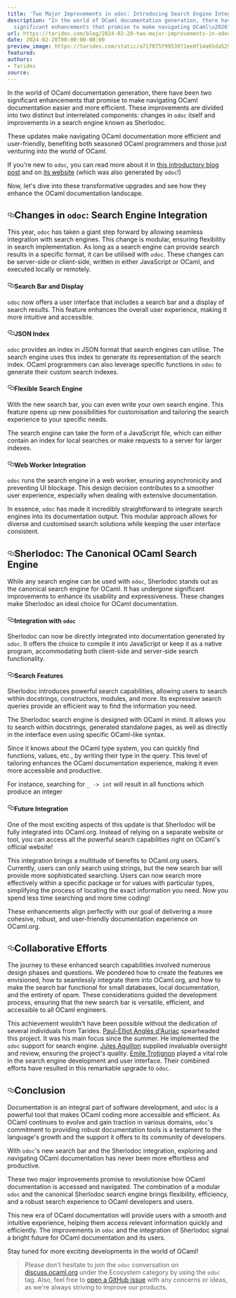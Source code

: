 ```yaml
---
title: 'Two Major Improvements in odoc: Introducing Search Engine Integration'
description: "In the world of OCaml documentation generation, there have been two
  significant enhancements that promise to make navigating OCaml\u2026"
url: https://tarides.com/blog/2024-02-28-two-major-improvements-in-odoc-introducing-search-engine-integration
date: 2024-02-28T00:00:00-00:00
preview_image: https://tarides.com/static/a71f075f9953971ee0f14a65da5293a6/0132d/odoc-search.jpg
featured:
authors:
- Tarides
source:
---
```


<p>In the world of OCaml documentation generation, there have been two significant enhancements that promise to make navigating OCaml documentation easier and more efficient. These improvements are divided into two distinct but interrelated components: changes in <code>odoc</code> itself and improvements in a search engine known as Sherlodoc.</p>
<p>These updates make navigating OCaml documentation more efficient and user-friendly, benefiting both seasoned OCaml programmers and those just venturing into the world of OCaml.</p>
<p>If you're new to <code>odoc</code>, you can read more about it in <a href="https://tarides.com/blog/2024-01-10-meet-odoc-ocaml-s-documentation-generator/">this introductory blog post</a> and on <a href="https://ocaml.github.io/odoc/">its website</a> (which was also generated by <code>odoc</code>!)</p>
<p>Now, let's dive into these transformative upgrades and see how they enhance the OCaml documentation landscape.</p>
<h2 style="position:relative;"><a href="https://tarides.com/feed.xml#changes-in-odoc-search-engine-integration" aria-label="changes in odoc search engine integration permalink" class="anchor before"><svg aria-hidden="true" focusable="false" height="16" version="1.1" viewbox="0 0 16 16" width="16"><path fill-rule="evenodd" d="M4 9h1v1H4c-1.5 0-3-1.69-3-3.5S2.55 3 4 3h4c1.45 0 3 1.69 3 3.5 0 1.41-.91 2.72-2 3.25V8.59c.58-.45 1-1.27 1-2.09C10 5.22 8.98 4 8 4H4c-.98 0-2 1.22-2 2.5S3 9 4 9zm9-3h-1v1h1c1 0 2 1.22 2 2.5S13.98 12 13 12H9c-.98 0-2-1.22-2-2.5 0-.83.42-1.64 1-2.09V6.25c-1.09.53-2 1.84-2 3.25C6 11.31 7.55 13 9 13h4c1.45 0 3-1.69 3-3.5S14.5 6 13 6z"></path></svg></a>Changes in <code>odoc</code>: Search Engine Integration</h2>
<p>This year, <code>odoc</code> has taken a giant step forward by allowing seamless integration with search engines. This change is modular, ensuring flexibility in search implementation. As long as a search engine can provide search results in a specific format, it can be utilised with <code>odoc</code>. These changes can be server-side or client-side, written in either JavaScript or OCaml, and executed locally or remotely.</p>
<h4 style="position:relative;"><a href="https://tarides.com/feed.xml#search-bar-and-display" aria-label="search bar and display permalink" class="anchor before"><svg aria-hidden="true" focusable="false" height="16" version="1.1" viewbox="0 0 16 16" width="16"><path fill-rule="evenodd" d="M4 9h1v1H4c-1.5 0-3-1.69-3-3.5S2.55 3 4 3h4c1.45 0 3 1.69 3 3.5 0 1.41-.91 2.72-2 3.25V8.59c.58-.45 1-1.27 1-2.09C10 5.22 8.98 4 8 4H4c-.98 0-2 1.22-2 2.5S3 9 4 9zm9-3h-1v1h1c1 0 2 1.22 2 2.5S13.98 12 13 12H9c-.98 0-2-1.22-2-2.5 0-.83.42-1.64 1-2.09V6.25c-1.09.53-2 1.84-2 3.25C6 11.31 7.55 13 9 13h4c1.45 0 3-1.69 3-3.5S14.5 6 13 6z"></path></svg></a>Search Bar and Display</h4>
<p><code>odoc</code> now offers a user interface that includes a search bar and a display of search results. This feature enhances the overall user experience, making it more intuitive and accessible.</p>
<h4 style="position:relative;"><a href="https://tarides.com/feed.xml#json-index" aria-label="json index permalink" class="anchor before"><svg aria-hidden="true" focusable="false" height="16" version="1.1" viewbox="0 0 16 16" width="16"><path fill-rule="evenodd" d="M4 9h1v1H4c-1.5 0-3-1.69-3-3.5S2.55 3 4 3h4c1.45 0 3 1.69 3 3.5 0 1.41-.91 2.72-2 3.25V8.59c.58-.45 1-1.27 1-2.09C10 5.22 8.98 4 8 4H4c-.98 0-2 1.22-2 2.5S3 9 4 9zm9-3h-1v1h1c1 0 2 1.22 2 2.5S13.98 12 13 12H9c-.98 0-2-1.22-2-2.5 0-.83.42-1.64 1-2.09V6.25c-1.09.53-2 1.84-2 3.25C6 11.31 7.55 13 9 13h4c1.45 0 3-1.69 3-3.5S14.5 6 13 6z"></path></svg></a>JSON Index</h4>
<p><code>odoc</code> provides an index in JSON format that search engines can utilise. The search engine uses this index to generate its representation of the search index. OCaml programmers can also leverage specific functions in <code>odoc</code> to generate their custom search indexes.</p>
<h4 style="position:relative;"><a href="https://tarides.com/feed.xml#flexible-search-engine" aria-label="flexible search engine permalink" class="anchor before"><svg aria-hidden="true" focusable="false" height="16" version="1.1" viewbox="0 0 16 16" width="16"><path fill-rule="evenodd" d="M4 9h1v1H4c-1.5 0-3-1.69-3-3.5S2.55 3 4 3h4c1.45 0 3 1.69 3 3.5 0 1.41-.91 2.72-2 3.25V8.59c.58-.45 1-1.27 1-2.09C10 5.22 8.98 4 8 4H4c-.98 0-2 1.22-2 2.5S3 9 4 9zm9-3h-1v1h1c1 0 2 1.22 2 2.5S13.98 12 13 12H9c-.98 0-2-1.22-2-2.5 0-.83.42-1.64 1-2.09V6.25c-1.09.53-2 1.84-2 3.25C6 11.31 7.55 13 9 13h4c1.45 0 3-1.69 3-3.5S14.5 6 13 6z"></path></svg></a>Flexible Search Engine</h4>
<p>With the new search bar, you can even write your own search engine. This feature opens up new possibilities for customisation and tailoring the search experience to your specific needs.</p>
<p>The search engine can take the form of a JavaScript file, which can either contain an index for local searches or make requests to a server for larger indexes.</p>
<h4 style="position:relative;"><a href="https://tarides.com/feed.xml#web-worker-integration" aria-label="web worker integration permalink" class="anchor before"><svg aria-hidden="true" focusable="false" height="16" version="1.1" viewbox="0 0 16 16" width="16"><path fill-rule="evenodd" d="M4 9h1v1H4c-1.5 0-3-1.69-3-3.5S2.55 3 4 3h4c1.45 0 3 1.69 3 3.5 0 1.41-.91 2.72-2 3.25V8.59c.58-.45 1-1.27 1-2.09C10 5.22 8.98 4 8 4H4c-.98 0-2 1.22-2 2.5S3 9 4 9zm9-3h-1v1h1c1 0 2 1.22 2 2.5S13.98 12 13 12H9c-.98 0-2-1.22-2-2.5 0-.83.42-1.64 1-2.09V6.25c-1.09.53-2 1.84-2 3.25C6 11.31 7.55 13 9 13h4c1.45 0 3-1.69 3-3.5S14.5 6 13 6z"></path></svg></a>Web Worker Integration</h4>
<p><code>odoc</code> runs the search engine in a web worker, ensuring asynchronicity and preventing UI blockage. This design decision contributes to a smoother user experience, especially when dealing with extensive documentation.</p>
<p>In essence, <code>odoc</code> has made it incredibly straightforward to integrate search engines into its documentation output. This modular approach allows for diverse and customised search solutions while keeping the user interface consistent.</p>
<h2 style="position:relative;"><a href="https://tarides.com/feed.xml#sherlodoc-the-canonical-ocaml-search-engine" aria-label="sherlodoc the canonical ocaml search engine permalink" class="anchor before"><svg aria-hidden="true" focusable="false" height="16" version="1.1" viewbox="0 0 16 16" width="16"><path fill-rule="evenodd" d="M4 9h1v1H4c-1.5 0-3-1.69-3-3.5S2.55 3 4 3h4c1.45 0 3 1.69 3 3.5 0 1.41-.91 2.72-2 3.25V8.59c.58-.45 1-1.27 1-2.09C10 5.22 8.98 4 8 4H4c-.98 0-2 1.22-2 2.5S3 9 4 9zm9-3h-1v1h1c1 0 2 1.22 2 2.5S13.98 12 13 12H9c-.98 0-2-1.22-2-2.5 0-.83.42-1.64 1-2.09V6.25c-1.09.53-2 1.84-2 3.25C6 11.31 7.55 13 9 13h4c1.45 0 3-1.69 3-3.5S14.5 6 13 6z"></path></svg></a>Sherlodoc: The Canonical OCaml Search Engine</h2>
<p>While any search engine can be used with <code>odoc</code>, Sherlodoc stands out as the canonical search engine for OCaml. It has undergone significant improvements to enhance its usability and expressiveness. These changes make Sherlodoc an ideal choice for OCaml documentation.</p>
<h4 style="position:relative;"><a href="https://tarides.com/feed.xml#integration-with-odoc" aria-label="integration with odoc permalink" class="anchor before"><svg aria-hidden="true" focusable="false" height="16" version="1.1" viewbox="0 0 16 16" width="16"><path fill-rule="evenodd" d="M4 9h1v1H4c-1.5 0-3-1.69-3-3.5S2.55 3 4 3h4c1.45 0 3 1.69 3 3.5 0 1.41-.91 2.72-2 3.25V8.59c.58-.45 1-1.27 1-2.09C10 5.22 8.98 4 8 4H4c-.98 0-2 1.22-2 2.5S3 9 4 9zm9-3h-1v1h1c1 0 2 1.22 2 2.5S13.98 12 13 12H9c-.98 0-2-1.22-2-2.5 0-.83.42-1.64 1-2.09V6.25c-1.09.53-2 1.84-2 3.25C6 11.31 7.55 13 9 13h4c1.45 0 3-1.69 3-3.5S14.5 6 13 6z"></path></svg></a>Integration with <code>odoc</code></h4>
<p>Sherlodoc can now be directly integrated into documentation generated by <code>odoc</code>. It offers the choice to compile it into JavaScript or keep it as a native program, accommodating both client-side and server-side search functionality.</p>
<h4 style="position:relative;"><a href="https://tarides.com/feed.xml#search-features" aria-label="search features permalink" class="anchor before"><svg aria-hidden="true" focusable="false" height="16" version="1.1" viewbox="0 0 16 16" width="16"><path fill-rule="evenodd" d="M4 9h1v1H4c-1.5 0-3-1.69-3-3.5S2.55 3 4 3h4c1.45 0 3 1.69 3 3.5 0 1.41-.91 2.72-2 3.25V8.59c.58-.45 1-1.27 1-2.09C10 5.22 8.98 4 8 4H4c-.98 0-2 1.22-2 2.5S3 9 4 9zm9-3h-1v1h1c1 0 2 1.22 2 2.5S13.98 12 13 12H9c-.98 0-2-1.22-2-2.5 0-.83.42-1.64 1-2.09V6.25c-1.09.53-2 1.84-2 3.25C6 11.31 7.55 13 9 13h4c1.45 0 3-1.69 3-3.5S14.5 6 13 6z"></path></svg></a>Search Features</h4>
<p>Sherlodoc introduces powerful search capabilities, allowing users to search within docstrings, constructors, modules, and more. Its expressive search queries provide an efficient way to find the information you need.</p>
<p>The Sherlodoc search engine is designed with OCaml in mind. It allows you to search within docstrings, generated standalone pages, as well as directly in the interface even using specific OCaml-like syntax.</p>
<p>Since it knows about the OCaml type system, you can quickly find functions, values, etc., by writing their type in the query. This level of tailoring enhances the OCaml documentation experience, making it even more accessible and productive.</p>
<p>For instance, searching for <code>_ -&gt; int</code> will result in all functions which produce an integer</p>
<h4 style="position:relative;"><a href="https://tarides.com/feed.xml#future-integration" aria-label="future integration permalink" class="anchor before"><svg aria-hidden="true" focusable="false" height="16" version="1.1" viewbox="0 0 16 16" width="16"><path fill-rule="evenodd" d="M4 9h1v1H4c-1.5 0-3-1.69-3-3.5S2.55 3 4 3h4c1.45 0 3 1.69 3 3.5 0 1.41-.91 2.72-2 3.25V8.59c.58-.45 1-1.27 1-2.09C10 5.22 8.98 4 8 4H4c-.98 0-2 1.22-2 2.5S3 9 4 9zm9-3h-1v1h1c1 0 2 1.22 2 2.5S13.98 12 13 12H9c-.98 0-2-1.22-2-2.5 0-.83.42-1.64 1-2.09V6.25c-1.09.53-2 1.84-2 3.25C6 11.31 7.55 13 9 13h4c1.45 0 3-1.69 3-3.5S14.5 6 13 6z"></path></svg></a>Future Integration</h4>
<p>One of the most exciting aspects of this update is that Sherlodoc will be fully integrated into OCaml.org. Instead of relying on a separate website or tool, you can access all the powerful search capabilities right on OCaml's official website!</p>
<p>This integration brings a multitude of benefits to OCaml.org users. Currently, users can only search using strings, but the new search bar will provide more sophisticated searching. Users can now search more effectively within a specific package or for values with particular types, simplifying the process of locating the exact information you need. Now you spend less time searching and more time coding!</p>
<p>These enhancements align perfectly with our goal of delivering a more cohesive, robust, and user-friendly documentation experience on OCaml.org.</p>
<h2 style="position:relative;"><a href="https://tarides.com/feed.xml#collaborative-efforts" aria-label="collaborative efforts permalink" class="anchor before"><svg aria-hidden="true" focusable="false" height="16" version="1.1" viewbox="0 0 16 16" width="16"><path fill-rule="evenodd" d="M4 9h1v1H4c-1.5 0-3-1.69-3-3.5S2.55 3 4 3h4c1.45 0 3 1.69 3 3.5 0 1.41-.91 2.72-2 3.25V8.59c.58-.45 1-1.27 1-2.09C10 5.22 8.98 4 8 4H4c-.98 0-2 1.22-2 2.5S3 9 4 9zm9-3h-1v1h1c1 0 2 1.22 2 2.5S13.98 12 13 12H9c-.98 0-2-1.22-2-2.5 0-.83.42-1.64 1-2.09V6.25c-1.09.53-2 1.84-2 3.25C6 11.31 7.55 13 9 13h4c1.45 0 3-1.69 3-3.5S14.5 6 13 6z"></path></svg></a>Collaborative Efforts</h2>
<p>The journey to these enhanced search capabilities involved numerous design phases and questions. We pondered how to create the features we envisioned, how to seamlessly integrate them into OCaml.org, and how to make the search bar functional for small databases, local documentation, and the entirety of opam. These considerations guided the development process, ensuring that the new search bar is versatile, efficient, and accessible to all OCaml engineers.</p>
<p>This achievement wouldn't have been possible without the dedication of several individuals from Tarides. <a href="https://github.com/panglesd">Paul-Elliot Angl&egrave;s d'Auriac</a> spearheaded this project. It was his main focus since the summer. He implemented the <code>odoc</code> support for search engine. <a href="https://github.com/Julow">Jules Aguillon</a> supplied invaluable oversight and review, ensuring the project's quality. <a href="https://github.com/emiletrotignon">Emile Trotignon</a> played a vital role in the search engine development and user interface. Their combined efforts have resulted in this remarkable upgrade to <code>odoc</code>.</p>
<h2 style="position:relative;"><a href="https://tarides.com/feed.xml#conclusion" aria-label="conclusion permalink" class="anchor before"><svg aria-hidden="true" focusable="false" height="16" version="1.1" viewbox="0 0 16 16" width="16"><path fill-rule="evenodd" d="M4 9h1v1H4c-1.5 0-3-1.69-3-3.5S2.55 3 4 3h4c1.45 0 3 1.69 3 3.5 0 1.41-.91 2.72-2 3.25V8.59c.58-.45 1-1.27 1-2.09C10 5.22 8.98 4 8 4H4c-.98 0-2 1.22-2 2.5S3 9 4 9zm9-3h-1v1h1c1 0 2 1.22 2 2.5S13.98 12 13 12H9c-.98 0-2-1.22-2-2.5 0-.83.42-1.64 1-2.09V6.25c-1.09.53-2 1.84-2 3.25C6 11.31 7.55 13 9 13h4c1.45 0 3-1.69 3-3.5S14.5 6 13 6z"></path></svg></a>Conclusion</h2>
<p>Documentation is an integral part of software development, and <code>odoc</code> is a powerful tool that makes OCaml coding more accessible and efficient. As OCaml continues to evolve and gain traction in various domains, <code>odoc</code>'s commitment to providing robust documentation tools is a testament to the language's growth and the support it offers to its community of developers.</p>
<p>With <code>odoc</code>'s new search bar and the Sherlodoc integration, exploring and navigating OCaml documentation has never been more effortless and productive.</p>
<p>These two major improvements promise to revolutionise how OCaml documentation is accessed and navigated. The combination of a modular <code>odoc</code> and the canonical Sherlodoc search engine brings flexibility, efficiency, and a robust search experience to OCaml developers and users.</p>
<p>This new era of OCaml documentation will provide users with a smooth and intuitive experience, helping them access relevant information quickly and efficiently. The improvements in <code>odoc</code> and the integration of Sherlodoc signal a bright future for OCaml documentation and its users.</p>
<p>Stay tuned for more exciting developments in the world of OCaml!</p>
<blockquote>
<p>Please don't hesitate to join the <code>odoc</code> conversation on <a href="https://discuss.ocaml.org/c/eco/15">discuss.ocaml.org</a> under the Ecosystem category by using the <code>odoc</code> tag. Also, feel free to <a href="https://github.com/ocaml/odoc">open a GitHub issue</a> with any concerns or ideas, as we're always striving to improve our products.</p>
</blockquote>
